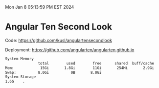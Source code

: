 Mon Jan  8 05:13:59 PM EST 2024

# Angular Ten Second Look

Code: https://github.com/kusl/angulartensecondlook

Deployment: https://github.com/angularten/angularten.github.io

```bash
System Memory
               total        used        free      shared  buff/cache   available
Mem:            15Gi       1.8Gi        11Gi       254Mi       2.9Gi        13Gi
Swap:          8.0Gi          0B       8.0Gi
System Storage
1.6G	.
```
